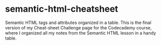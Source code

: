 # semantic-html-cheatsheet
Semantic HTML tags and attributes organized in a table.
This is the final version of my Cheat-sheet Challenge page for the Codecademy course, where I organized all my notes from the Semantic HTML lesson in a handy table.
